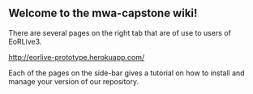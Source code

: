 ## Welcome to the mwa-capstone wiki! ##

There are several pages on the right tab that are of use to users of EoRLive3.

http://eorlive-prototype.herokuapp.com/

Each of the pages on the side-bar gives a tutorial on how to install and manage your version of our repository. 